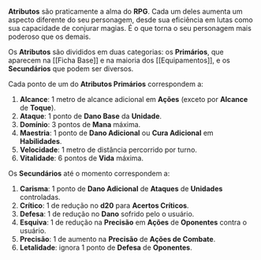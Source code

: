 **Atributos** são praticamente a alma do **RPG**. Cada um deles aumenta um aspecto diferente do seu personagem, desde sua eficiência em lutas como sua capacidade de conjurar magias. É o que torna o seu personagem mais poderoso que os demais.

Os **Atributos** são divididos em duas categorias: os **Primários**, que aparecem na [[Ficha Base]] e na maioria dos [[Equipamentos]], e os **Secundários** que podem ser diversos. 

Cada ponto de um do **Atributos Primários** correspondem a:

1. **Alcance**: 1 metro de alcance adicional em **Ações** (exceto por **Alcance** de **Toque**).
2. **Ataque**: 1 ponto de **Dano Base** da **Unidade**.
3. **Domínio**: 3 pontos de **Mana** máxima.
4. **Maestria**: 1 ponto de **Dano Adicional** ou **Cura Adicional** em **Habilidades**.
5. **Velocidade**: 1 metro de distância percorrido por turno.
6. **Vitalidade**: 6 pontos de **Vida** máxima.

Os **Secundários** até o momento correspondem a:

1. **Carisma**: 1 ponto de **Dano Adicional** de **Ataques** de **Unidades** controladas.
2. **Crítico**: 1 de redução no **d20** para **Acertos Críticos**.
3. **Defesa**: 1 de redução no **Dano** sofrido pelo o usuário.
4. **Esquiva**: 1 de redução na **Precisão** em **Ações** de **Oponentes** contra o usuário.
5. **Precisão**: 1 de aumento na **Precisão** de **Ações de Combate**.
6. **Letalidade**: ignora 1 ponto de **Defesa** de **Oponentes**.